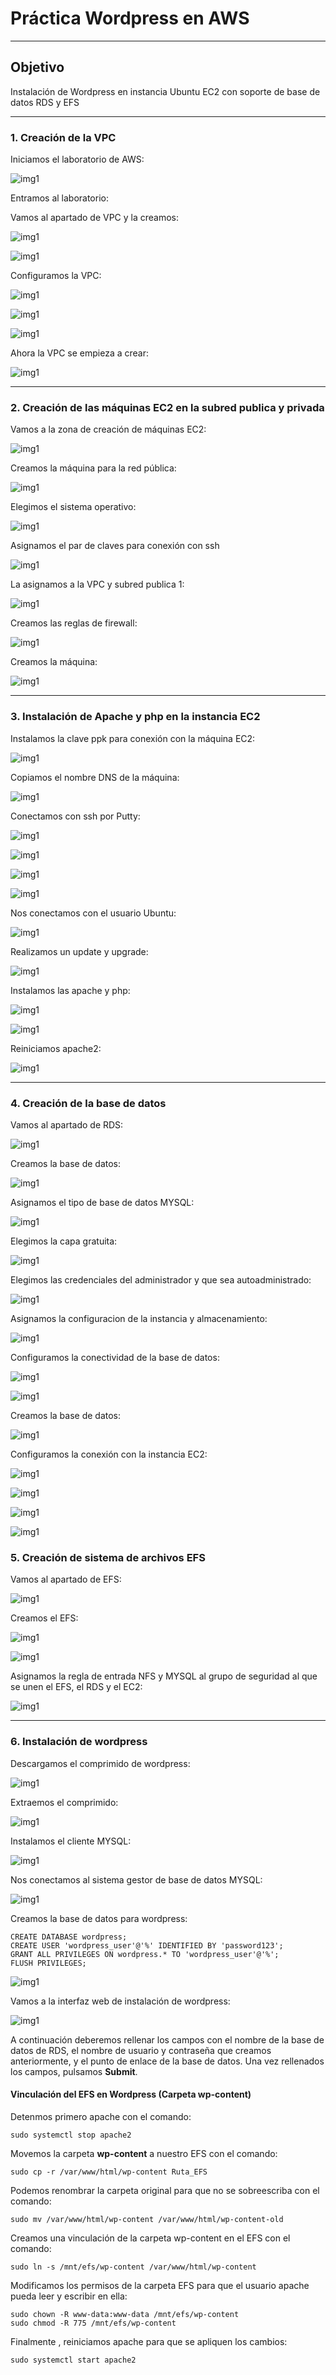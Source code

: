 
# Práctica Wordpress en AWS

---

##  Objetivo

Instalación de Wordpress en instancia Ubuntu EC2 con soporte de base de datos RDS y EFS

---

### 1. Creación de la VPC

Iniciamos el laboratorio de AWS:

![img1](/TEMA_3_S5/AWS/Screenshot_1.png)

Entramos al laboratorio:

Vamos al apartado de VPC y la creamos:

![img1](/TEMA_3_S5/AWS/Screenshot_2.png)

![img1](/TEMA_3_S5/AWS/Screenshot_3.png)

Configuramos la VPC:

![img1](/TEMA_3_S5/AWS/Screenshot_4.png)

![img1](/TEMA_3_S5/AWS/Screenshot_5.png)

![img1](/TEMA_3_S5/AWS/Screenshot_6.png)

Ahora la VPC se empieza a crear:

![img1](/TEMA_3_S5/AWS/Screenshot_7.png)

---

### 2. Creación de las máquinas EC2 en la subred publica y privada

Vamos a la zona de creación de máquinas EC2:

![img1](/TEMA_3_S5/AWS/Screenshot_8.png)

Creamos la máquina para la red pública:

![img1](/TEMA_3_S5/AWS/Screenshot_9.png)

Elegimos el sistema operativo:

![img1](/TEMA_3_S5/AWS/Screenshot_10.png)

Asignamos el par de claves para conexión con ssh

![img1](/TEMA_3_S5/AWS/Screenshot_11.png)

La asignamos a la VPC y subred publica 1:

![img1](/TEMA_3_S5/AWS/Screenshot_12.png)

Creamos las reglas de firewall:

![img1](/TEMA_3_S5/AWS/Screenshot_13.png)

Creamos la máquina:

![img1](/TEMA_3_S5/AWS/Screenshot_14.png)

---

### 3. Instalación de Apache y php en la instancia EC2

Instalamos la clave ppk para conexión con la máquina EC2:

![img1](/TEMA_3_S5/AWS/Screenshot_14.png)

Copiamos el nombre DNS de la máquina:

![img1](/TEMA_3_S5/AWS/Screenshot_15.png)

Conectamos con ssh por Putty:

![img1](/TEMA_3_S5/AWS/Screenshot_16.png)

![img1](/TEMA_3_S5/AWS/Screenshot_17.png)

![img1](/TEMA_3_S5/AWS/Screenshot_18.png)

![img1](/TEMA_3_S5/AWS/Screenshot_19.png)

Nos conectamos con el usuario Ubuntu:

![img1](/TEMA_3_S5/AWS/Screenshot_20.png)

Realizamos un update y upgrade:

![img1](/TEMA_3_S5/AWS/Screenshot_21.png)


Instalamos las apache y php:

![img1](/TEMA_3_S5/AWS/Screenshot_22.png)

![img1](/TEMA_3_S5/AWS/Screenshot_23.png)

Reiniciamos apache2:

![img1](/TEMA_3_S5/AWS/Screenshot_24.png)

---

### 4. Creación de la base de datos

Vamos al apartado de RDS:

![img1](/TEMA_3_S5/AWS/Screenshot_25.png)

Creamos la base de datos:

![img1](/TEMA_3_S5/AWS/Screenshot_26.png)

Asignamos el tipo de base de datos MYSQL:

![img1](/TEMA_3_S5/AWS/Screenshot_27.png)

Elegimos la capa gratuita:

![img1](/TEMA_3_S5/AWS/Screenshot_28.png)

Elegimos las credenciales del administrador y que sea autoadministrado:

![img1](/TEMA_3_S5/AWS/Screenshot_29.png)

Asignamos la configuracion de la instancia y almacenamiento:

![img1](/TEMA_3_S5/AWS/Screenshot_30.png)

Configuramos la conectividad de la base de datos:

![img1](/TEMA_3_S5/AWS/Screenshot_31.png)

![img1](/TEMA_3_S5/AWS/Screenshot_32.png)

Creamos la base de datos:

![img1](/TEMA_3_S5/AWS/Screenshot_33.png)


Configuramos la conexión con la instancia EC2:

![img1](/TEMA_3_S5/AWS/Screenshot_34.png)

![img1](/TEMA_3_S5/AWS/Screenshot_35.png)

![img1](/TEMA_3_S5/AWS/Screenshot_36.png)

![img1](/TEMA_3_S5/AWS/Screenshot_37.png)

### 5. Creación de sistema de archivos EFS

Vamos al apartado de EFS:

![img1](/TEMA_3_S5/AWS/Screenshot_38.png)

Creamos el EFS:

![img1](/TEMA_3_S5/AWS/Screenshot_39.png)

![img1](/TEMA_3_S5/AWS/Screenshot_40.png)

Asignamos la regla de entrada NFS y MYSQL al grupo de seguridad al que se unen el EFS, el RDS y el EC2:

![img1](/TEMA_3_S5/AWS/Screenshot_59.png)

---

### 6. Instalación de wordpress

Descargamos el comprimido de wordpress:

![img1](/TEMA_3_S5/AWS/Screenshot_53.png)

Extraemos el comprimido:

![img1](/TEMA_3_S5/AWS/Screenshot_54.png)

Instalamos el cliente MYSQL:

![img1](/TEMA_3_S5/AWS/Screenshot_57.png)

Nos conectamos al sistema gestor de base de datos MYSQL:

![img1](/TEMA_3_S5/AWS/Screenshot_55.png)

Creamos la base de datos para wordpress:

```
CREATE DATABASE wordpress; 
CREATE USER 'wordpress_user'@'%' IDENTIFIED BY 'password123'; 
GRANT ALL PRIVILEGES ON wordpress.* TO 'wordpress_user'@'%'; 
FLUSH PRIVILEGES;
```

![img1](/TEMA_3_S5/AWS/Screenshot_56.png)

Vamos a la interfaz web de instalación de wordpress:

![img1](/TEMA_3_S5/AWS/Screenshot_61.png)

A continuación deberemos rellenar los campos con el nombre de la base de datos de RDS, el nombre de usuario y contraseña que creamos anteriormente, y el punto de enlace de la base de datos. Una vez rellenados los campos, pulsamos **Submit**.


#### Vinculación del EFS en Wordpress (Carpeta wp-content)

Detenmos primero apache con el comando:

````
sudo systemctl stop apache2
````

Movemos la carpeta **wp-content** a nuestro EFS con el comando:

````
sudo cp -r /var/www/html/wp-content Ruta_EFS
````

Podemos renombrar la carpeta original para que no se sobreescriba con el comando:

````
sudo mv /var/www/html/wp-content /var/www/html/wp-content-old
````

Creamos una vinculación de la carpeta wp-content en el EFS con el comando:

````
sudo ln -s /mnt/efs/wp-content /var/www/html/wp-content
````

Modificamos los permisos de la carpeta EFS para que el usuario apache pueda leer y escribir en ella:

````
sudo chown -R www-data:www-data /mnt/efs/wp-content
sudo chmod -R 775 /mnt/efs/wp-content
````

Finalmente , reiniciamos apache para que se apliquen los cambios:

````
sudo systemctl start apache2
````